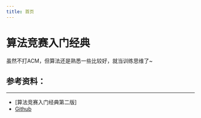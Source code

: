 ```yaml
---
title: 首页
---
```


# 算法竞赛入门经典 

虽然不打ACM，但算法还是熟悉一些比较好，就当训练思维了~

## 参考资料：
***
- [算法竞赛入门经典第二版]
- [Github]()

